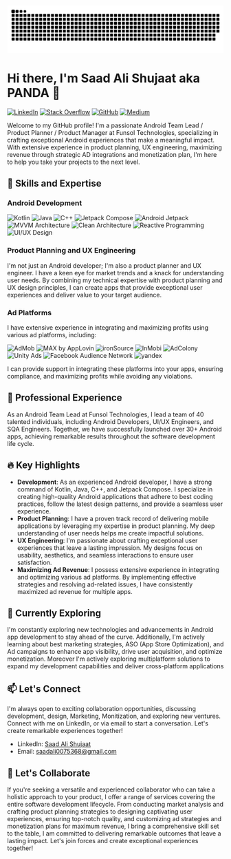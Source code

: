 ![Alt Text](https://github.com/saadalishujaat/saadalishujaat/blob/main/grid-snake.svg)

# Hi there, I'm Saad Ali Shujaat aka PANDA 🐼

[![LinkedIn](https://img.shields.io/badge/LinkedIn-SaadAliShujaat-blue)](https://www.linkedin.com/in/saad-ali-shujaat-4126a8129/)
[![Stack Overflow](https://img.shields.io/badge/Stack%20Overflow-SaadAliShujaat-orange)](https://stackoverflow.com/users/17124201/saad-ali-shujaat)
[![GitHub](https://img.shields.io/github/followers/saadalishujaat?label=Follow&style=social)](https://github.com/saadalishujaat)
[![Medium](https://img.shields.io/badge/Medium-SaadAliShujaat-white?logo=medium&logoColor=white)](https://medium.com/@saadali0075368)



Welcome to my GitHub profile! I'm a passionate Android Team Lead / Product Planner / Product Manager at Funsol Technologies, specializing in crafting exceptional Android experiences that make a meaningful impact. With extensive experience in product planning, UX engineering, maximizing revenue through strategic AD integrations and monetization plan, I'm here to help you take your projects to the next level.

## 🚀 Skills and Expertise

### Android Development

![Kotlin](https://img.shields.io/badge/Kotlin-Expert-orange?logo=kotlin&logoColor=white)
![Java](https://img.shields.io/badge/Java-Expert-red?logo=java&logoColor=white)
![C++](https://img.shields.io/badge/C++-Intermediate-blue?logo=cplusplus&logoColor=white)
![Jetpack Compose](https://img.shields.io/badge/Jetpack%20Compose-Intermediate-blueviolet?logo=android&logoColor=white)
![Android Jetpack](https://img.shields.io/badge/Android%20Jetpack-Expert-green?logo=android&logoColor=white)
![MVVM Architecture](https://img.shields.io/badge/MVVM%20Architecture-Expert-yellow?logo=android&logoColor=white)
![Clean Architecture](https://img.shields.io/badge/Clean%20Architecture-Expert-yellow?logo=android&logoColor=white)
![Reactive Programming](https://img.shields.io/badge/Reactive%20Programming-Expert-brightgreen?logo=reactivex&logoColor=white)
![UI/UX Design](https://img.shields.io/badge/UI%2FUX%20Design-Expert-lightgrey?logo=material-design&logoColor=white)

### Product Planning and UX Engineering

I'm not just an Android developer; I'm also a product planner and UX engineer. I have a keen eye for market trends and a knack for understanding user needs. By combining my technical expertise with product planning and UX design principles, I can create apps that provide exceptional user experiences and deliver value to your target audience.

### Ad Platforms

I have extensive experience in integrating and maximizing profits using various ad platforms, including:

![AdMob](https://img.shields.io/badge/AdMob-Expert-blue?logo=google&logoColor=white)
![MAX by AppLovin](https://img.shields.io/badge/MAX%20by%20AppLovin-Expert-pink?logo=applovin&logoColor=white)
![ironSource](https://img.shields.io/badge/ironSource-Expert-purple?logo=ironsource&logoColor=white)
![InMobi](https://img.shields.io/badge/InMobi-Expert-green?logo=inmobi&logoColor=white)
![AdColony](https://img.shields.io/badge/AdColony-Expert-blue?logo=adcolony&logoColor=white)
![Unity Ads](https://img.shields.io/badge/Unity%20Ads-Expert-black?logo=unity&logoColor=white)
![Facebook Audience Network](https://img.shields.io/badge/Facebook%20Audience%20Network-Expert-blue?logo=facebook&logoColor=white)
![yandex](https://img.shields.io/badge/yandex-Expert-blue?logo=yandex&logoColor=white)

I can provide support in integrating these platforms into your apps, ensuring compliance, and maximizing profits while avoiding any violations.

## 💼 Professional Experience

As an Android Team Lead at Funsol Technologies, I lead a team of 40 talented individuals, including Android Developers, UI/UX Engineers, and SQA Engineers. Together, we have successfully launched over 30+ Android apps, achieving remarkable results throughout the software development life cycle.

## 🔥 Key Highlights

- **Development**: As an experienced Android developer, I have a strong command of Kotlin, Java, C++, and Jetpack Compose. I specialize in creating high-quality Android applications that adhere to best coding practices, follow the latest design patterns, and provide a seamless user experience.
- **Product Planning**: I have a proven track record of delivering mobile applications by leveraging my expertise in product planning. My deep understanding of user needs helps me create impactful solutions.
- **UX Engineering**: I'm passionate about crafting exceptional user experiences that leave a lasting impression. My designs focus on usability, aesthetics, and seamless interactions to ensure user satisfaction.
- **Maximizing Ad Revenue**: I possess extensive experience in integrating and optimizing various ad platforms. By implementing effective strategies and resolving ad-related issues, I have consistently maximized ad revenue for multiple apps.

## 🌱 Currently Exploring

I'm constantly exploring new technologies and advancements in Android app development to stay ahead of the curve. Additionally, I'm actively learning about best marketing strategies, ASO (App Store Optimization), and Ad campaigns to enhance app visibility, drive user acquisition, and optimize monetization. Moreover I'm actively exploring multiplatform solutions to expand my development capabilities and deliver cross-platform applications 

## 📫 Let's Connect

I'm always open to exciting collaboration opportunities, discussing development, design, Marketing, Monitization, and exploring new ventures. Connect with me on LinkedIn, or via email to start a conversation. Let's create remarkable experiences together!

- LinkedIn: [Saad Ali Shujaat](https://www.linkedin.com/in/saad-ali-shujaat-4126a8129/)
- Email: saadali0075368@gmail.com

<!--## 📊 GitHub Stats

![Your Name's GitHub Stats](https://github-readme-stats.vercel.app/api?username=yourusername&show_icons=true&theme=radical)
-->

## 🤝 Let's Collaborate


If you're seeking a versatile and experienced collaborator who can take a holistic approach to your product, I offer a range of services covering the entire software development lifecycle. From conducting market analysis and crafting product planning strategies to designing captivating user experiences, ensuring top-notch quality, and customizing ad strategies and monetization plans for maximum revenue, I bring a comprehensive skill set to the table, I am committed to delivering remarkable outcomes that leave a lasting impact. Let's join forces and create exceptional experiences together!






<!--
**saadalishujaat/saadalishujaat** is a ✨ _special_ ✨ repository because its `README.md` (this file) appears on your GitHub profile.

Here are some ideas to get you started:

- 🔭 I’m currently working on ...
- 🌱 I’m currently learning ...
- 👯 I’m looking to collaborate on ...
- 🤔 I’m looking for help with ...
- 💬 Ask me about ...
- 📫 How to reach me: ...
- 😄 Pronouns: ...
- ⚡ Fun fact: ...
-->
